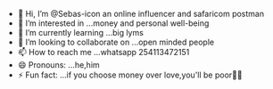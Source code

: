 - 👋 Hi, I’m @Sebas-icon an online influencer and safaricom postman 
- 👀 I’m interested in ...money and personal well-being 
- 🌱 I’m currently learning ...big lyms
- 💞️ I’m looking to collaborate on ...open minded people
- 📫 How to reach me ...whatsapp 254113472151
- 😄 Pronouns: ...he,him 
- ⚡ Fun fact: ...if you choose money over love,you'll be poor🤣🤣

<!---
Sebas-icon/Sebas-icon is a ✨ special ✨ repository because its `README.md` (this file) appears on your GitHub profile.
You can click the Preview link to take a look at your changes.
--->
